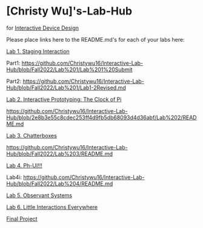 # [Christy Wu]'s-Lab-Hub
for [Interactive Device Design](https://github.com/FAR-Lab/Developing-and-Designing-Interactive-Devices/)

Please place links here to the README.md's for each of your labs here:

[Lab 1. Staging Interaction](Lab%201/)

Part1: https://github.com/Christywu16/Interactive-Lab-Hub/blob/Fall2022/Lab%201/Lab%201%20Submit

Part2: https://github.com/Christywu16/Interactive-Lab-Hub/blob/Fall2022/Lab%201/Lab1-2Revised.md

[Lab 2. Interactive Prototyping: The Clock of Pi](Lab%202/)

https://github.com/Christywu16/Interactive-Lab-Hub/blob/2e8b3e55c8cdec253ff4d9fb5db68093d4d36abf/Lab%202/README.md

[Lab 3. Chatterboxes](Lab%203/)

https://github.com/Christywu16/Interactive-Lab-Hub/blob/Fall2022/Lab%203/README.md

[Lab 4. Ph-UI!!!](Lab%204/)

Lab4i: https://github.com/Christywu16/Interactive-Lab-Hub/blob/Fall2022/Lab%204/README.md

[Lab 5. Observant Systems](Lab%205/)

[Lab 6. Little Interactions Everywhere](Lab%206/)

[Final Project](https://github.com/Christywu16/Interactive-Lab-Hub/tree/Fall2022/iddproject)

